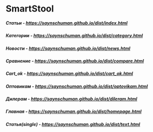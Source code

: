 # SmartStool

##### Статьи - https://saynschuman.github.io/dist/index.html
##### Категории - https://saynschuman.github.io/dist/category.html
##### Новости - https://saynschuman.github.io/dist/news.html
##### Сравнение - https://saynschuman.github.io/dist/compare.html
##### Cart_ok - https://saynschuman.github.io/dist/cart_ok.html
##### Оптовикам - https://saynschuman.github.io/dist/optovikam.html
##### Дилерам - https://saynschuman.github.io/dist/dileram.html
##### Главная - https://saynschuman.github.io/dist/homepage.html
##### Статья(single) - https://saynschuman.github.io/dist/text.html
